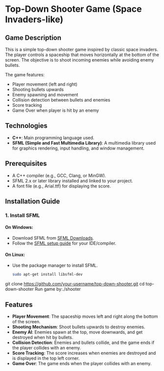 # Top-Down Shooter Game (Space Invaders-like)

## Game Description
This is a simple top-down shooter game inspired by classic space invaders. The player controls a spaceship that moves horizontally at the bottom of the screen. The objective is to shoot incoming enemies while avoiding enemy bullets.

The game features:
- Player movement (left and right)
- Shooting bullets upwards
- Enemy spawning and movement
- Collision detection between bullets and enemies
- Score tracking
- Game Over when player is hit by an enemy

## Technologies
- **C++**: Main programming language used.
- **SFML (Simple and Fast Multimedia Library)**: A multimedia library used for graphics rendering, input handling, and window management.

## Prerequisites
- A C++ compiler (e.g., GCC, Clang, or MinGW).
- SFML 2.x or later library installed and linked to your project.
- A font file (e.g., Arial.ttf) for displaying the score.

## Installation Guide

### 1. Install SFML
#### On Windows:
- Download SFML from [SFML Downloads](https://www.sfml-dev.org/download.php).
- Follow the [SFML setup guide](https://www.sfml-dev.org/tutorials/2.5/start/) for your IDE/compiler.

#### On Linux:
- Use the package manager to install SFML.
  ```bash
  sudo apt-get install libsfml-dev

git clone https://github.com/your-username/top-down-shooter.git
cd top-down-shooter
Run game by:./shooter
## Features
- **Player Movement**: The spaceship moves left and right along the bottom of the screen.
- **Shooting Mechanism**: Shoot bullets upwards to destroy enemies.
- **Enemy AI**: Enemies spawn at the top, move downwards, and get destroyed when hit by bullets.
- **Collision Detection**: Enemies and bullets collide, and the game ends if the player collides with an enemy.
- **Score Tracking**: The score increases when enemies are destroyed and is displayed in the top left corner.
- **Game Over**: The game ends when the player collides with an enemy.


